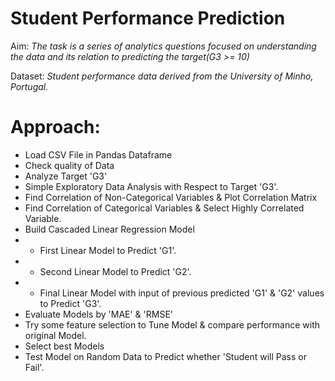 # Student Performance Prediction

Aim: *The task is a series of analytics questions focused on understanding the data and its relation to predicting
the target(G3 >= 10)*


Dataset: *Student performance data derived from the University of Minho, Portugal.*


# Approach:
  - Load CSV File in Pandas Dataframe
  - Check quality of Data
  - Analyze Target 'G3'
  - Simple Exploratory Data Analysis with Respect to Target 'G3'.
  - Find Correlation of Non-Categorical Variables & Plot Correlation Matrix
  - Find Correlation of Categorical Variables & Select Highly Correlated Variable.
  - Build Cascaded Linear Regression Model
  - - First Linear Model to Predict 'G1'.
  - - Second Linear Model to Predict 'G2'.
  - - Final Linear Model with input of previous predicted 'G1' & 'G2' values to Predict 'G3'. 
  - Evaluate Models by 'MAE' & 'RMSE'
  - Try some feature selection to Tune Model & compare performance with original Model.
  - Select best Models
  - Test Model on Random Data to Predict whether 'Student will Pass or Fail'.
